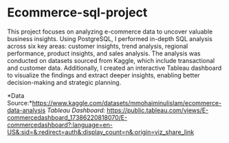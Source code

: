 # Ecommerce-sql-project
This project focuses on analyzing e-commerce data to uncover valuable business insights. Using PostgreSQL, I performed in-depth SQL analysis across six key areas: customer insights, trend analysis, regional performance, product insights, and sales analysis. The analysis was conducted on datasets sourced from Kaggle, which include transactional and customer data. Additionally, I created an interactive Tableau dashboard to visualize the findings and extract deeper insights, enabling better decision-making and strategic planning.

*Data Source:*https://www.kaggle.com/datasets/mmohaiminulislam/ecommerce-data-analysis
*Tableau Dashboard:* https://public.tableau.com/views/E-commercedashboard_17386220818070/E-commercedashboard?:language=en-US&:sid=&:redirect=auth&:display_count=n&:origin=viz_share_link
